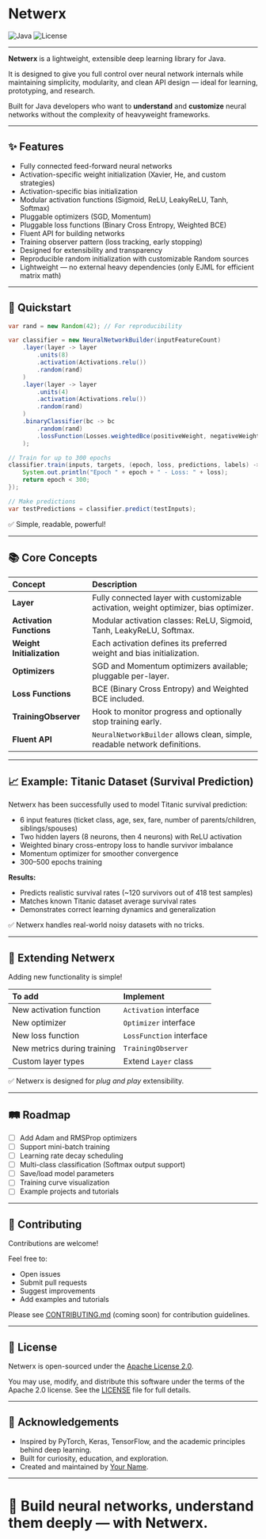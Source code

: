 # Netwerx

![Java](https://img.shields.io/badge/Java-23%2B-blue)
![License](https://img.shields.io/badge/License-Apache_2.0-blue)

---

**Netwerx** is a lightweight, extensible deep learning library for Java.

It is designed to give you full control over neural network internals while maintaining simplicity, modularity, and clean API design — ideal for learning, prototyping, and research.

Built for Java developers who want to **understand** and **customize** neural networks without the complexity of heavyweight frameworks.

---

## ✨ Features

- Fully connected feed-forward neural networks
- Activation-specific weight initialization (Xavier, He, and custom strategies)
- Activation-specific bias initialization
- Modular activation functions (Sigmoid, ReLU, LeakyReLU, Tanh, Softmax)
- Pluggable optimizers (SGD, Momentum)
- Pluggable loss functions (Binary Cross Entropy, Weighted BCE)
- Fluent API for building networks
- Training observer pattern (loss tracking, early stopping)
- Designed for extensibility and transparency
- Reproducible random initialization with customizable Random sources
- Lightweight — no external heavy dependencies (only EJML for efficient matrix math)

---

## 🚀 Quickstart

```java
var rand = new Random(42); // For reproducibility

var classifier = new NeuralNetworkBuilder(inputFeatureCount)
    .layer(layer -> layer
        .units(8)
        .activation(Activations.relu())
        .random(rand)
    )
    .layer(layer -> layer
        .units(4)
        .activation(Activations.relu())
        .random(rand)
    )
    .binaryClassifier(bc -> bc
        .random(rand)
        .lossFunction(Losses.weightedBce(positiveWeight, negativeWeight))
    );

// Train for up to 300 epochs
classifier.train(inputs, targets, (epoch, loss, predictions, labels) -> {
    System.out.println("Epoch " + epoch + " - Loss: " + loss);
    return epoch < 300;
});

// Make predictions
var testPredictions = classifier.predict(testInputs);
```

✅ Simple, readable, powerful!

---

## 📚 Core Concepts

| Concept | Description |
|:--------|:------------|
| **Layer** | Fully connected layer with customizable activation, weight optimizer, bias optimizer. |
| **Activation Functions** | Modular activation classes: ReLU, Sigmoid, Tanh, LeakyReLU, Softmax. |
| **Weight Initialization** | Each activation defines its preferred weight and bias initialization. |
| **Optimizers** | SGD and Momentum optimizers available; pluggable per-layer. |
| **Loss Functions** | BCE (Binary Cross Entropy) and Weighted BCE included. |
| **TrainingObserver** | Hook to monitor progress and optionally stop training early. |
| **Fluent API** | `NeuralNetworkBuilder` allows clean, simple, readable network definitions. |

---

## 📈 Example: Titanic Dataset (Survival Prediction)

Netwerx has been successfully used to model Titanic survival prediction:

- 6 input features (ticket class, age, sex, fare, number of parents/children, siblings/spouses)
- Two hidden layers (8 neurons, then 4 neurons) with ReLU activation
- Weighted binary cross-entropy loss to handle survivor imbalance
- Momentum optimizer for smoother convergence
- 300–500 epochs training

**Results:**
- Predicts realistic survival rates (~120 survivors out of 418 test samples)
- Matches known Titanic dataset average survival rates
- Demonstrates correct learning dynamics and generalization

✅ Netwerx handles real-world noisy datasets with no tricks.

---

## 🔧 Extending Netwerx

Adding new functionality is simple!

| To add | Implement |
|:-------|:----------|
| New activation function | `Activation` interface |
| New optimizer | `Optimizer` interface |
| New loss function | `LossFunction` interface |
| New metrics during training | `TrainingObserver` |
| Custom layer types | Extend `Layer` class |

✅ Netwerx is designed for *plug and play* extensibility.

---

## 🛤 Roadmap

- [ ] Add Adam and RMSProp optimizers
- [ ] Support mini-batch training
- [ ] Learning rate decay scheduling
- [ ] Multi-class classification (Softmax output support)
- [ ] Save/load model parameters
- [ ] Training curve visualization
- [ ] Example projects and tutorials

---

## 🤝 Contributing

Contributions are welcome!

Feel free to:
- Open issues
- Submit pull requests
- Suggest improvements
- Add examples and tutorials

Please see [CONTRIBUTING.md](CONTRIBUTING.md) (coming soon) for contribution guidelines.

---

## 📄 License

Netwerx is open-sourced under the [Apache License 2.0](LICENSE).

You may use, modify, and distribute this software under the terms of the Apache 2.0 license.
See the [LICENSE](LICENSE) file for full details.

---

## 🙏 Acknowledgements

- Inspired by PyTorch, Keras, TensorFlow, and the academic principles behind deep learning.
- Built for curiosity, education, and exploration.
- Created and maintained by [Your Name](https://github.com/yourgithubhandle).

---

# 🚀 Build neural networks, understand them deeply — with **Netwerx**.